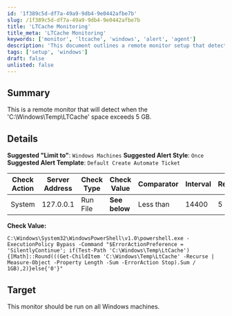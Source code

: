 ```yaml
---
id: '1f389c5d-df7a-49a9-9db4-9e0442afbe7b'
slug: /1f389c5d-df7a-49a9-9db4-9e0442afbe7b
title: 'LTCache Monitoring'
title_meta: 'LTCache Monitoring'
keywords: ['monitor', 'ltcache', 'windows', 'alert', 'agent']
description: 'This document outlines a remote monitor setup that detects when the LTCache directory at C://Windows//Temp exceeds 5 GB in size. It provides details on suggested settings for alerts and the specific check action to be implemented on Windows machines.'
tags: ['setup', 'windows']
draft: false
unlisted: false
---
```


## Summary

This is a remote monitor that will detect when the 'C:\Windows\Temp\LTCache' space exceeds 5 GB.

## Details

**Suggested "Limit to"**: `Windows Machines`
**Suggested Alert Style**: `Once`  
**Suggested Alert Template**: `Default Create Automate Ticket`  

| Check Action | Server Address | Check Type | Check Value | Comparator | Interval | Result |
|--------------|----------------|------------|-------------|------------|----------|--------|
| System       | 127.0.0.1      | Run File   | **See below** | Less than   | 14400    | 5      |

**Check Value:** 
```shell
C:\Windows\System32\WindowsPowerShell\v1.0\powershell.exe -ExecutionPolicy Bypass -Command "$ErrorActionPreference = 'SilentlyContinue'; if(Test-Path 'C:\Windows\Temp\LtCache') {[Math]::Round(((Get-ChildItem 'C:\Windows\Temp\LtCache' -Recurse | Measure-Object -Property Length -Sum -ErrorAction Stop).Sum / 1GB),2)}else{'0'}"
```

## Target

This monitor should be run on all Windows machines.